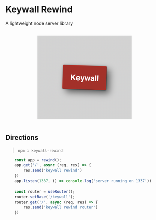 # Keywall Rewind

A lightweight node server library

<br />
<div style="display:flex;justify-content:center;">
    <img src="https://github.com/LowLifeArcade/keywall/blob/main/keywall-logo.png?raw=true" alt="drawing" width="300"/>
</div>
<br />

## Directions

> `npm i keywall-rewind`

```js
    const app = rewind();
    app.get('/', async (req, res) => {
        res.send('keywall rewind')
    })
    app.listen(1337, () => console.log('server running on 1337'))
    
    const router = useRouter();
    router.setBase('/keywall');
    router.get('/', async (req, res) => {
        res.send('keywall rewind router')
    })
```
